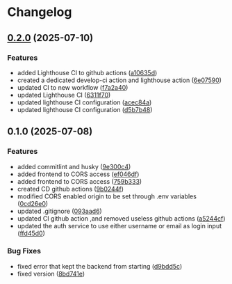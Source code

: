 # Changelog

## [0.2.0](https://github.com/LBROCHARD/racine/compare/0.1.0...0.2.0) (2025-07-10)

### Features

* added Lighthouse CI to github actions ([a10635d](https://github.com/LBROCHARD/racine/commit/a10635d98e3b10927bcf7b3cc150ca95b60e0e16))
* created a dedicated develop-ci action and lighthouse action ([6e07590](https://github.com/LBROCHARD/racine/commit/6e07590038841cac94bc1f31e54b770edd9a4de4))
* updated CI to new workflow ([f7a2a40](https://github.com/LBROCHARD/racine/commit/f7a2a405dd72f9659a698d491a513204bbe8aaea))
* updated Lighthouse CI ([6311f70](https://github.com/LBROCHARD/racine/commit/6311f705278df2b8ab74171d4948fcc2f45c59b7))
* updated lighthouse CI configuration ([acec84a](https://github.com/LBROCHARD/racine/commit/acec84a9ecf82014c2dce378da4207d45a2700d5))
* updated lighthouse CI configuration ([d5b7b48](https://github.com/LBROCHARD/racine/commit/d5b7b48bd83a84b66dfc61c05051b7579622f86f))

## 0.1.0 (2025-07-08)

### Features

* added commitlint and husky ([9e300c4](https://github.com/LBROCHARD/racine/commit/9e300c42de4027e82d9451d70242de274f8b40c5))
* added frontend to CORS access ([ef046df](https://github.com/LBROCHARD/racine/commit/ef046dfe86a1a98de3eddaf69ef8ff9a90c29bed))
* added frontend to CORS access ([759b333](https://github.com/LBROCHARD/racine/commit/759b333b3d373e7c466952f629176f5b1b81151d))
* created CD github actions ([9b0244f](https://github.com/LBROCHARD/racine/commit/9b0244fb0503a984048df38fc03fb3b2ff4dac24))
* modified CORS enabled origin to be set through .env variables ([0cd26e0](https://github.com/LBROCHARD/racine/commit/0cd26e0499e85c462e1fec8c3903dac93595316b))
* updated .gitignore ([093aad6](https://github.com/LBROCHARD/racine/commit/093aad64880206b9bd47ab296a81fb61ce702196))
* updated CI github action ,and removed useless github actions ([a5244cf](https://github.com/LBROCHARD/racine/commit/a5244cfb34eeed57d081747aa8831bde4a1a2c54))
* updated the auth service to use either username or email as login input ([ffd45d0](https://github.com/LBROCHARD/racine/commit/ffd45d08bed49edd709098e47ee111c84bc21bb0))

### Bug Fixes

* fixed error that kept the backend from starting ([d9bdd5c](https://github.com/LBROCHARD/racine/commit/d9bdd5c0e58b2013b1156a3cc52bbe81d9b7d82d))
* fixed version ([8bd741e](https://github.com/LBROCHARD/racine/commit/8bd741e5a3fdd0aa792fe197efbfc24aae12fedd))

